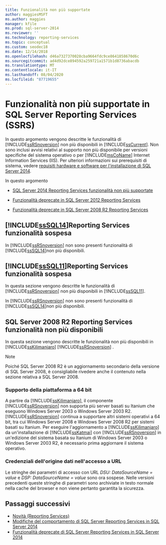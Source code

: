 ```yaml
---
title: Funzionalità non più supportate
author: maggiesMSFT
ms.author: maggies
manager: kfile
ms.prod: sql-server-2014
ms.reviewer: ''
ms.technology: reporting-services
ms.topic: conceptual
ms.custom: seodec18
ms.date: 12/14/2018
ms.openlocfilehash: d46a7327370028cba9664fdc9ce8641858670d6c
ms.sourcegitcommit: ad4d92dce894592a259721a1571b1d8736abacdb
ms.translationtype: MT
ms.contentlocale: it-IT
ms.lasthandoff: 08/04/2020
ms.locfileid: "87719655"
---
```

# <a name="discontinued-functionality-in-sql-server-reporting-services-ssrs"></a>Funzionalità non più supportate in SQL Server Reporting Services (SSRS)

  In questo argomento vengono descritte le funzionalità di [!INCLUDE[ssRSnoversion](../includes/ssrsnoversion-md.md)] non più disponibili in [!INCLUDE[ssCurrent](../includes/sscurrent-md.md)]. Non sono inclusi avvisi relativi al supporto non più disponibile per versioni specifiche del sistema operativo o per [!INCLUDE[msCoName](../includes/msconame-md.md)] Internet Information Services (IIS). Per ulteriori informazioni sui prerequisiti di sistema, vedere [requisiti hardware e software per l'installazione di SQL Server 2014](../sql-server/install/hardware-and-software-requirements-for-installing-sql-server.md).  
  
 In questo argomento  
  
- [SQL Server 2014 Reporting Services funzionalità non più supportate](#bkmk_sql14)  
  
- [Funzionalità deprecate in SQL Server 2012 Reporting Services](#bkmk_rc0)  
  
- [Funzionalità deprecate in SQL Server 2008 R2 Reporting Services](#bkmk_kj)  
  
##  <a name="sssql14-reporting-services-discontinued-functionality"></a><a name="bkmk_sql14"></a>[!INCLUDE[ssSQL14](../includes/sssql14-md.md)]Reporting Services funzionalità sospesa

 In [!INCLUDE[ssRSnoversion](../includes/ssrsnoversion-md.md)] non sono presenti funzionalità di [!INCLUDE[ssSQL14](../includes/sssql14-md.md)]non più disponibili.  
  
##  <a name="sssql11-reporting-services-discontinued-functionality"></a><a name="bkmk_rc0"></a>[!INCLUDE[ssSQL11](../includes/sssql11-md.md)]Reporting Services funzionalità sospesa

 In questa sezione vengono descritte le funzionalità di [!INCLUDE[ssRSnoversion](../includes/ssrsnoversion-md.md)] non più disponibili in [!INCLUDE[ssSQL11](../includes/sssql11-md.md)].  
  
 In [!INCLUDE[ssRSnoversion](../includes/ssrsnoversion-md.md)] non sono presenti funzionalità di [!INCLUDE[ssSQL14](../includes/sssql14-md.md)]non più disponibili.  
  
##  <a name="sql-server-2008-r2-reporting-services-discontinued-functionality"></a><a name="bkmk_kj"></a>SQL Server 2008 R2 Reporting Services funzionalità non più disponibili

 In questa sezione vengono descritte le funzionalità non più disponibili in [!INCLUDE[ssKilimanjaro](../includes/sskilimanjaro-md.md)] [!INCLUDE[ssRSnoversion](../includes/ssrsnoversion-md.md)] .  
  
> [!NOTE]  
> Poiché SQL Server 2008 R2 è un aggiornamento secondario della versione di SQL Server 2008, è consigliabile rivedere anche il contenuto nella sezione relativa a SQL Server 2008.
  
### <a name="64-bit-platform-support"></a>Supporto della piattaforma a 64 bit

 A partire da [!INCLUDE[ssKilimanjaro](../includes/sskilimanjaro-md.md)], il componente [!INCLUDE[ssRSnoversion](../includes/ssrsnoversion-md.md)] non supporta più server basati su Itanium che eseguono Windows Server 2003 o Windows Server 2003 R2. [!INCLUDE[ssRSnoversion](../includes/ssrsnoversion-md.md)] continua a supportare altri sistemi operativi a 64 bit, tra cui Windows Server 2008 e Windows Server 2008 R2 per sistemi basati su Itanium. Per eseguire l'aggiornamento a [!INCLUDE[ssKilimanjaro](../includes/sskilimanjaro-md.md)] da un'installazione di [!INCLUDE[ssKatmai](../includes/sskatmai-md.md)] con [!INCLUDE[ssRSnoversion](../includes/ssrsnoversion-md.md)] in un'edizione del sistema basata su Itanium di Windows Server 2003 o Windows Server 2003 R2, è necessario prima aggiornare il sistema operativo.  
  
### <a name="data-source-credentials-in-url-access"></a>Credenziali dell'origine dati nell'accesso a URL

 Le stringhe dei parametri di accesso con URL *DSU: DataSourceName = value* e *DSP: DataSourceName = value* sono ora sospese. Nelle versioni precedenti queste stringhe di parametri sono archiviate in testo normale nella cache del browser e non viene pertanto garantita la sicurezza.  
  
## <a name="next-steps"></a>Passaggi successivi

 - [Novità &#40;Reporting Services&#41;](what-s-new-reporting-services.md)
 - [Modifiche del comportamento di SQL Server Reporting Services in SQL Server 2014](behavior-changes-to-sql-server-reporting-services-in-sql-server-2016.md)
 - [Funzionalità deprecate di SQL Server Reporting Services in SQL Server 2014](deprecated-features-in-sql-server-reporting-services-ssrs.md)